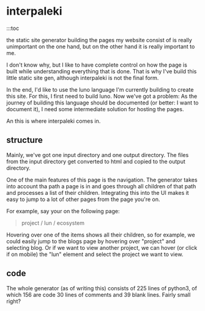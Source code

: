 # interpaleki

:::toc

the static site generator building the pages my website consist of is really unimportant on the one hand, but on the other hand it is really important to me.

I don't know why, but I like to have complete control on how the page is built while understanding everything that is done. That is why I've build this little static site gen, although interpaleki is not the final form.

In the end, I'd like to use the luno language I'm currently building to create this site. For this, I first need to build luno. Now we've got a problem: As the journey of building this language should be documented (or better: I want to document it), I need some intermediate solution for hosting the pages.

An this is where interpaleki comes in.

## structure

Mainly, we've got one input directory and one output directory. The files from the input directory get converted to html and copied to the output directory.

One of the main features of this page is the navigation. The generator takes into account tha path a page is in and goes through all children of that path and processes a list of their children. Integrating this into the UI makes it easy to jump to a lot of other pages from the page you're on.

For example, say your on the following page:

> project / lun / ecosystem

Hovering over one of the items shows all their children, so for example, we could easily jump to the blogs page by hovering over "project" and selecting blog. Or if we want to view another project, we can hover (or click if on mobile) the "lun" element and select the project we want to view.

## code

The whole generator (as of writing this) consists of 225 lines of python3, of which 156 are code 30 lines of comments and 39 blank lines. Fairly small right?